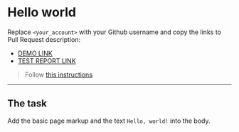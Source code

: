 # Hello world
Replace `<your_account>` with your Github username and copy the links to Pull Request description:
- [DEMO LINK](https://Maracuss.github.io/layout_hello-world/)
- [TEST REPORT LINK](https://Maracuss.github.io/layout_hello-world/report/html_report/)

> Follow [this instructions](https://mate-academy.github.io/layout_task-guideline/#how-to-solve-the-layout-tasks-on-github)
___

## The task 
Add the basic page markup and the text `Hello, world!` into the body.

